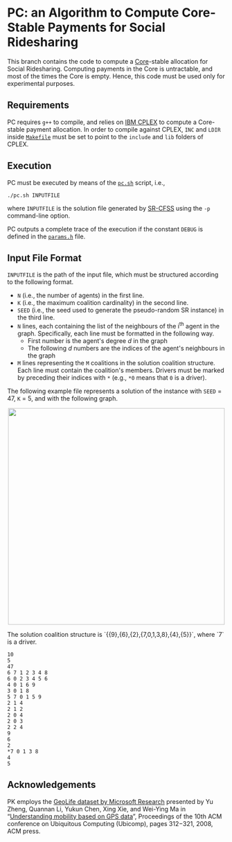 PC: an Algorithm to Compute Core-Stable Payments for Social Ridesharing
===================
This branch contains the code to compute a [Core](https://en.wikipedia.org/wiki/Core_(game_theory))-stable allocation for Social Ridesharing. Computing payments in the Core is untractable, and most of the times the Core is empty. Hence, this code must be used only for experimental purposes.

Requirements
----------
PC requires `g++` to compile, and relies on [IBM CPLEX](https://www-01.ibm.com/software/commerce/optimization/cplex-optimizer) to compute a Core-stable payment allocation. In order to compile against CPLEX, `INC` and `LDIR` inside [`Makefile`](https://github.com/filippobistaffa/PK/blob/core/Makefile)  must be set to point to the `include` and `lib` folders of CPLEX.

Execution
----------
PC must be executed by means of the [`pc.sh`](https://github.com/filippobistaffa/PK/blob/core/pc.sh) script, i.e.,
```
./pc.sh INPUTFILE
```
where `INPUTFILE` is the solution file generated by [SR-CFSS](https://github.com/filippobistaffa/SR-CFSS) using the `-p` command-line option.

PC outputs a complete trace of the execution if the constant `DEBUG` is defined in the [`params.h`](https://github.com/filippobistaffa/PK/blob/core/params.h) file.

Input File Format
----------
`INPUTFILE` is the path of the input file, which must be structured according to the following format.

  * `N` (i.e., the number of agents) in the first line.
  * `K` (i.e., the maximum coalition cardinality) in the second line.
  * `SEED` (i.e., the seed used to generate the pseudo-random SR instance) in the third line.
  * `N` lines, each containing the list of the neighbours of the i<sup>th</sup> agent in the graph. Specifically, each line must be formatted in the following way.
	  * First number is the agent's degree *d* in the graph
	  * The following *d* numbers are the indices of the agent's neighbours in the graph
  * `M` lines representing the `M` coalitions in the solution coalition structure. Each line must contain the coalition's members. Drivers must be marked by preceding their indices with `*` (e.g., `*0` means that `0` is a driver).

The following example file represents a solution of the instance with `SEED` = 47, `K` = 5, and with the following graph.
<p align="center"><img src="http://i.imgur.com/cFGCpbz.png" width="500" /></p>
The solution coalition structure is `{{9},{6},{2},{7,0,1,3,8},{4},{5}}`, where `7` is a driver. 

```
10
5
47
6 7 1 2 3 4 8
6 0 2 3 4 5 6
4 0 1 6 9
3 0 1 8
5 7 0 1 5 9
2 1 4
2 1 2
2 0 4
2 0 3
2 2 4
9
6
2
*7 0 1 3 8
4
5
```

Acknowledgements
----------
PK employs the [GeoLife dataset by Microsoft Research](http://research.microsoft.com/en-us/projects/geolife) presented by Yu Zheng, Quannan Li, Yukun Chen, Xing Xie, and Wei-Ying Ma in “[Understanding mobility based on GPS data](https://www.microsoft.com/en-us/research/publication/understanding-mobility-based-on-gps-data)”, Proceedings of the 10th ACM conference on Ubiquitous Computing (Ubicomp), pages 312−321, 2008, ACM press.
